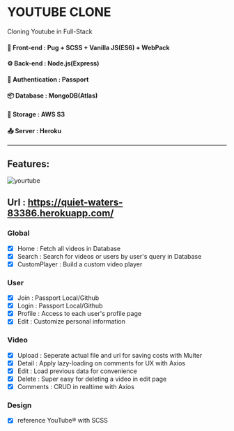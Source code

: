 # YOUTUBE CLONE

Cloning Youtube in Full-Stack

#### 🌇 Front-end : Pug + SCSS + Vanilla JS(ES6) + WebPack

#### ⚙ Back-end : Node.js(Express)

#### 🔐 Authentication : Passport

#### 📦 Database : MongoDB(Atlas)

#### 📂 Storage : AWS S3

#### 📤 Server : Heroku

---

## Features:
![yourtube]([/../mac_yourTube.png])

## Url : https://quiet-waters-83386.herokuapp.com/


### Global

- [x] Home : Fetch all videos in Database
- [x] Search : Search for videos or users by user's query in Database
- [x] CustomPlayer : Build a custom video player

### User

- [x] Join : Passport Local/Github
- [x] Login : Passport Local/Github
- [x] Profile : Access to each user's profile page
- [x] Edit : Customize personal information

### Video

- [x] Upload : Seperate actual file and url for saving costs with Multer
- [x] Detail : Apply lazy-loading on comments for UX with Axios
- [x] Edit : Load previous data for convenience
- [x] Delete : Super easy for deleting a video in edit page
- [x] Comments : CRUD in realtime with Axios

### Design

- [x] reference YouTube&reg; with SCSS
